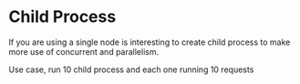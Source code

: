 # Child Process

If you are using a single node is interesting to create child process to make more use of concurrent and parallelism.

Use case, run 10 child process and each one running 10 requests
